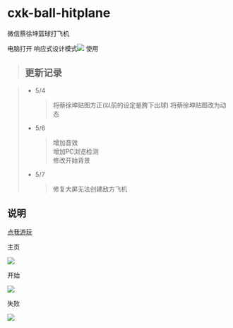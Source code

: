 # cxk-ball-hitplane
微信蔡徐坤篮球打飞机

电脑打开 响应式设计模式<img src="https://raw.githubusercontent.com/Enaium/cxk-ball-hitplane/master/md/4.jpg"> 使用
  
> ## 更新记录

> * 5/4 
>      >将蔡徐坤贴图方正(以前的设定是胯下出球) 
>      >将蔡徐坤贴图改为动态  
> * 5/6 
>      >增加音效  
>      >增加PC浏览检测  
>      >修改开始背景  
> * 5/7
>      >修复大屏无法创建敌方飞机


## 说明
<a href="https://enaium-archive.github.io/cxk-ball-hitplane/">点我游玩</a>

主页

<img src="https://raw.githubusercontent.com/Enaium/cxk-ball-hitplane/master/md/1.png">
  
开始

<img src="https://raw.githubusercontent.com/Enaium/cxk-ball-hitplane/master/md/2.jpg">
  
失败

<img src="https://raw.githubusercontent.com/Enaium/cxk-ball-hitplane/master/md/3.jpg">
